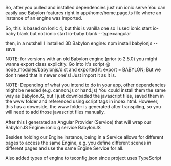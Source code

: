 
So, after you pulled and installed dependencies just run 
    ionic serve
You can easily use Babylon features right in app/home/home.page.ts file where an instance of
an engine was imported.


So, this is based on Ionic 4, but this is vanilla one so I used 
    ionic start io-baby blank
but not
    ionic start io-baby blank --type=angular

then, in a nutshell I installed 3D Babylon engine:
    npm install babylonjs --save

NOTE: for versions with an old Babylon engine (prior to 2.5.0) you might wanna export class explicitly. Go into it's script @ node_modules/babylonjs/dist and exported it:
    export = BABYLON;
But we don't need that in newer one's! Just import it as it is.

NOTE: Depending of what you intend to do in your app, other dependencies might be needed (e.g. cannon.js or hand.js) You could install them the same way as BabylonJS, but I just downloaded the javascript files, saved them in the www folder and referenced using script tags in index.html. However, this has a downside, the www folder is generated after transpiling, so you will need to add those javascript files manually.

After this I generated an Angular Provider (Service) that will wrap our BabylonJS Engine:
    ionic g service BabylonJS

Besides holding our Engine instance, being in a Service allows for different pages to access the same Engine, e.g. you define different scenes in different pages and use the same Engine Service for all.

Also added types of engine to tsconfig.json since project uses TypeScript




